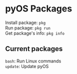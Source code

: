 # pyOS Packages
Install package: `pkg`  
Run package: `pkg run`  
Get package's info: `pkg info`
## Current packages
`bash`: Run Linux commands  
`update`: Update pyOS
